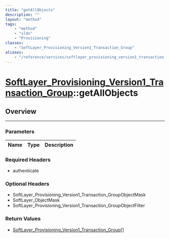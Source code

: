 ```yaml
---
title: "getAllObjects"
description: ""
layout: "method"
tags:
    - "method"
    - "sldn"
    - "Provisioning"
classes:
    - "SoftLayer_Provisioning_Version1_Transaction_Group"
aliases:
    - "/reference/services/softlayer_provisioning_version1_transaction_group/getAllObjects"
---
```

# [SoftLayer_Provisioning_Version1_Transaction_Group](/reference/services/SoftLayer_Provisioning_Version1_Transaction_Group)::getAllObjects





## Overview 


-----

### Parameters 
|Name | Type | Description |
| --- | --- | --- |


### Required Headers
* authenticate


### Optional Headers
* SoftLayer_Provisioning_Version1_Transaction_GroupObjectMask
* SoftLayer_ObjectMask
* SoftLayer_Provisioning_Version1_Transaction_GroupObjectFilter

### Return Values
* <a href='/reference/datatypes/SoftLayer_Provisioning_Version1_Transaction_Group'>SoftLayer_Provisioning_Version1_Transaction_Group[] </a>




